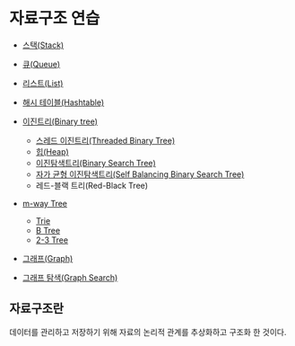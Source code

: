 # 자료구조 연습

- [스택(Stack)](stack/)

- [큐(Queue)](queue/)

- [리스트(List)](list/)

- [해시 테이블(Hashtable)](hashtable/)

- [이진트리(Binary tree)](binary-tree/)
  - [스레드 이진트리(Threaded Binary Tree)](binary-tree/threaded-binary-tree/)
  - [힙(Heap)](binary-tree/heap/)
  - [이진탐색트리(Binary Search Tree)](binary-tree/binary-search-tree/)
  - [자가 균형 이진탐색트리(Self Balancing Binary Search Tree)](binary-tree/self-balancing-bst/)
  - 레드-블랙 트리(Red-Black Tree)

- [m-way Tree](m-way-tree/)
  - [Trie](m-way-tree/trie/)
  - [B Tree](m-way-tree/b-tree/)
  - [2-3 Tree](m-way-tree/2-3-tree/)

- [그래프(Graph)](graph/)

- [그래프 탐색(Graph Search)](graph-search/)

## 자료구조란

데이터를 관리하고 저장하기 위해 자료의 논리적 관계를 추상화하고 구조화 한 것이다.
